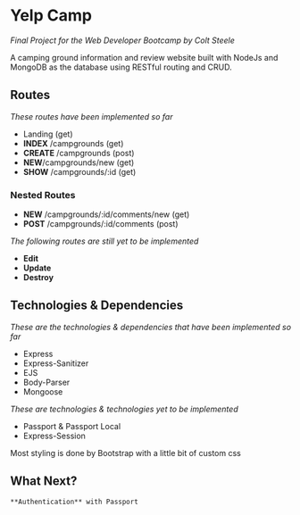 # Yelp Camp

*Final Project for the Web Developer Bootcamp by Colt Steele*

A camping ground information and review website built with NodeJs and MongoDB as the database using RESTful routing and CRUD.

## Routes
*These routes have been implemented so far*
- Landing (get)
- **INDEX** /campgrounds (get)
- **CREATE** /campgrounds (post)
- **NEW**/campgrounds/new (get)
- **SHOW** /campgrounds/:id (get)
### Nested Routes
- **NEW** /campgrounds/:id/comments/new (get)
- **POST** /campgrounds/:id/comments (post)

*The following routes are still yet to be implemented*
- **Edit**
- **Update**
- **Destroy**

## Technologies & Dependencies
*These are the technologies & dependencies that have been implemented so far*
- Express
- Express-Sanitizer
- EJS
- Body-Parser
- Mongoose

*These are technologies & technologies yet to be implemented*
- Passport & Passport Local
- Express-Session

Most styling is done by Bootstrap with a little bit of custom css

## What Next?

``**Authentication** with Passport``
